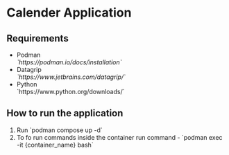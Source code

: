 <h1>Calender Application</h1>

<h2>Requirements</h2>
<ul>
    <li>
        Podman <br/>
        <i>`https://podman.io/docs/installation`</i>
    </li>
    <li>
        Datagrip <br/>
        <i>`https://www.jetbrains.com/datagrip/`</i>
    </li>
    <li>Python <br />
        `https://www.python.org/downloads/`
    </li>
</ul>

<h2>How to run the application</h2>
<ol>
    <li>Run `podman compose up -d`</li>
    <li>To fo run commands inside the container run command - `podman exec -it {container_name} bash`</li>
</ol>